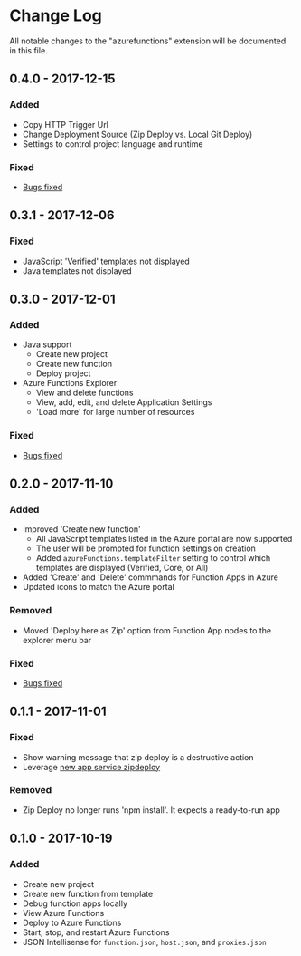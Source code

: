# Change Log
All notable changes to the "azurefunctions" extension will be documented in this file.

## 0.4.0 - 2017-12-15
### Added
- Copy HTTP Trigger Url
- Change Deployment Source (Zip Deploy vs. Local Git Deploy)
- Settings to control project language and runtime

### Fixed
- [Bugs fixed](https://github.com/Microsoft/vscode-azurefunctions/issues?q=is%3Aissue+milestone%3A%220.4.0%22+label%3Abug+is%3Aclosed)

## 0.3.1 - 2017-12-06
### Fixed
- JavaScript 'Verified' templates not displayed
- Java templates not displayed

## 0.3.0 - 2017-12-01
### Added
- Java support
  - Create new project
  - Create new function
  - Deploy project
- Azure Functions Explorer
  - View and delete functions
  - View, add, edit, and delete Application Settings
  - 'Load more' for large number of resources
### Fixed
- [Bugs fixed](https://github.com/Microsoft/vscode-azurefunctions/issues?q=is%3Aissue+milestone%3A%220.3.0%22+label%3Abug+is%3Aclosed)

## 0.2.0 - 2017-11-10
### Added
- Improved 'Create new function'
  - All JavaScript templates listed in the Azure portal are now supported
  - The user will be prompted for function settings on creation
  - Added `azureFunctions.templateFilter` setting to control which templates are displayed (Verified, Core, or All)
- Added 'Create' and 'Delete' commmands for Function Apps in Azure
- Updated icons to match the Azure portal
### Removed
- Moved 'Deploy here as Zip' option from Function App nodes to the explorer menu bar
### Fixed
- [Bugs fixed](https://github.com/Microsoft/vscode-azurefunctions/issues?q=is%3Aissue+milestone%3A%220.2.0%22+label%3Abug+is%3Aclosed)

## 0.1.1 - 2017-11-01
### Fixed
- Show warning message that zip deploy is a destructive action
- Leverage [new app service zipdeploy](https://github.com/projectkudu/kudu/wiki/Deploying-from-a-zip-file)
### Removed
- Zip Deploy no longer runs 'npm install'. It expects a ready-to-run app

## 0.1.0 - 2017-10-19
### Added
* Create new project
* Create new function from template
* Debug function apps locally
* View Azure Functions
* Deploy to Azure Functions
* Start, stop, and restart Azure Functions
* JSON Intellisense for `function.json`, `host.json`, and `proxies.json`
